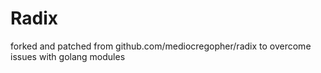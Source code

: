 # Radix

forked and patched from github.com/mediocregopher/radix to overcome issues with golang modules


